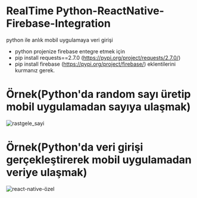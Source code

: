 # RealTime Python-ReactNative-Firebase-Integration
python ile anlık mobil uygulamaya veri girişi

- python projenize firebase entegre etmek için
-   pip install requests==2.7.0 (https://pypi.org/project/requests/2.7.0/)
-   pip install firebase (https://pypi.org/project/firebase/)  eklentilerini kurmanız gerek.

# Örnek(Python'da random sayı üretip mobil uygulamadan sayıya ulaşmak)


![rastgele_sayi](https://user-images.githubusercontent.com/34923740/71916144-563a4d80-318e-11ea-810d-52562373116a.gif)



# Örnek(Python'da veri girişi gerçekleştirerek mobil uygulamadan veriye ulaşmak)



![react-native-özel](https://user-images.githubusercontent.com/34923740/71916190-72d68580-318e-11ea-9cad-df65b8939df6.gif)
